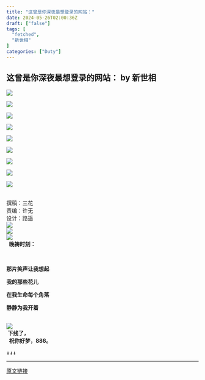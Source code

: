 ```yaml
---
title: "这曾是你深夜最想登录的网站："
date: 2024-05-26T02:00:36Z
draft: ["false"]
tags: [
  "fetched",
  "新世相"
]
categories: ["Duty"]
---
```

这曾是你深夜最想登录的网站： by 新世相
------
<div><p data-mpa-powered-by="yiban.io"><img data-backh="2687" data-backw="578" data-imgfileid="504657465" data-ratio="4.649" data-s="300,640" data-src="https://mmbiz.qpic.cn/sz_mmbiz_png/5ROs96OaibIlxaiaU2SUgQhajYdiaZbNkbmTPsGpPPP6XFUqlzic31GzasjFZfO5cbxo1nQCN9Uo0eAsJ1rhjcguRw/640?wx_fmt=png&amp;from=appmsg" data-type="png" data-w="1000" src="https://mmbiz.qpic.cn/sz_mmbiz_png/5ROs96OaibIlxaiaU2SUgQhajYdiaZbNkbmTPsGpPPP6XFUqlzic31GzasjFZfO5cbxo1nQCN9Uo0eAsJ1rhjcguRw/640?wx_fmt=png&amp;from=appmsg"></p><p><img data-backh="2200" data-backw="578" data-imgfileid="504657464" data-ratio="3.806" data-s="300,640" data-src="https://mmbiz.qpic.cn/sz_mmbiz_png/5ROs96OaibIlxaiaU2SUgQhajYdiaZbNkbmXFXfoibRHHHJ29rnxALLswibwbLPJPibyF8o9zXMHibKDbJ8sNmxIHpib8w/640?wx_fmt=png&amp;from=appmsg" data-type="png" data-w="1000" src="https://mmbiz.qpic.cn/sz_mmbiz_png/5ROs96OaibIlxaiaU2SUgQhajYdiaZbNkbmXFXfoibRHHHJ29rnxALLswibwbLPJPibyF8o9zXMHibKDbJ8sNmxIHpib8w/640?wx_fmt=png&amp;from=appmsg"></p><p><img data-backh="3865" data-backw="578" data-imgfileid="504657466" data-ratio="6.687" data-s="300,640" data-src="https://mmbiz.qpic.cn/sz_mmbiz_png/5ROs96OaibIlxaiaU2SUgQhajYdiaZbNkbmeT9KNwSgAbzqxMaPLC3hZ2sXKf2BkQSHZFkvBM8K8WEr8YEiaznIJqQ/640?wx_fmt=png&amp;from=appmsg" data-type="png" data-w="1000" src="https://mmbiz.qpic.cn/sz_mmbiz_png/5ROs96OaibIlxaiaU2SUgQhajYdiaZbNkbmeT9KNwSgAbzqxMaPLC3hZ2sXKf2BkQSHZFkvBM8K8WEr8YEiaznIJqQ/640?wx_fmt=png&amp;from=appmsg"></p><p><img data-backh="3814" data-backw="578" data-imgfileid="504657468" data-ratio="6.599" data-s="300,640" data-src="https://mmbiz.qpic.cn/sz_mmbiz_png/5ROs96OaibIlxaiaU2SUgQhajYdiaZbNkbmeYPJnJWUEbugHBzzWqOdU2dOS8kiaT4XSRQZBXExWliagGsjUWT9nibog/640?wx_fmt=png&amp;from=appmsg" data-type="png" data-w="1000" src="https://mmbiz.qpic.cn/sz_mmbiz_png/5ROs96OaibIlxaiaU2SUgQhajYdiaZbNkbmeYPJnJWUEbugHBzzWqOdU2dOS8kiaT4XSRQZBXExWliagGsjUWT9nibog/640?wx_fmt=png&amp;from=appmsg"></p><p><img data-backh="3578" data-backw="578" data-cropselx1="0" data-cropselx2="578" data-cropsely1="0" data-cropsely2="4054" data-imgfileid="504657467" data-ratio="6.19" data-s="300,640" data-src="https://mmbiz.qpic.cn/sz_mmbiz_png/5ROs96OaibIlxaiaU2SUgQhajYdiaZbNkbmw7xpqXqsHmhUshWFbvFn9d3siab190UYAjH8UqpicdDlvuARlBo1G5lA/640?wx_fmt=png&amp;from=appmsg" data-type="png" data-w="1000" src="https://mmbiz.qpic.cn/sz_mmbiz_png/5ROs96OaibIlxaiaU2SUgQhajYdiaZbNkbmw7xpqXqsHmhUshWFbvFn9d3siab190UYAjH8UqpicdDlvuARlBo1G5lA/640?wx_fmt=png&amp;from=appmsg"></p><p><img data-backh="4054" data-backw="578" data-cropselx1="0" data-cropselx2="578" data-cropsely1="0" data-cropsely2="3840" data-imgfileid="504657469" data-ratio="7.014" data-s="300,640" data-src="https://mmbiz.qpic.cn/sz_mmbiz_png/5ROs96OaibIlxaiaU2SUgQhajYdiaZbNkbmd97exqpszXyPYmNxIZIb5qtXC5RV8ia3VQpTK9eNXOrq2Szd4YSXNeA/640?wx_fmt=png&amp;from=appmsg" data-type="png" data-w="1000" src="https://mmbiz.qpic.cn/sz_mmbiz_png/5ROs96OaibIlxaiaU2SUgQhajYdiaZbNkbmd97exqpszXyPYmNxIZIb5qtXC5RV8ia3VQpTK9eNXOrq2Szd4YSXNeA/640?wx_fmt=png&amp;from=appmsg"></p><p><img data-backh="3840" data-backw="578" data-cropselx1="0" data-cropselx2="578" data-cropsely1="0" data-cropsely2="3840" data-galleryid="" data-imgfileid="504657473" data-ratio="6.643" data-s="300,640" data-src="https://mmbiz.qpic.cn/sz_mmbiz_png/5ROs96OaibIlxaiaU2SUgQhajYdiaZbNkbm6NYM8emPticSevNKwgYks6ukcAsV0PnPhvhc4tUXQ7vbz2V3Y6FMk8Q/640?wx_fmt=png&amp;from=appmsg" data-type="png" data-w="1000" src="https://mmbiz.qpic.cn/sz_mmbiz_png/5ROs96OaibIlxaiaU2SUgQhajYdiaZbNkbm6NYM8emPticSevNKwgYks6ukcAsV0PnPhvhc4tUXQ7vbz2V3Y6FMk8Q/640?wx_fmt=png&amp;from=appmsg"></p><p><img data-backh="4623" data-backw="578" data-cropselx1="0" data-cropselx2="578" data-cropsely1="0" data-cropsely2="3728" data-galleryid="" data-imgfileid="504657471" data-ratio="7.997757847533633" data-s="300,640" data-src="https://mmbiz.qpic.cn/sz_mmbiz_png/5ROs96OaibIlxaiaU2SUgQhajYdiaZbNkbmdib40Pll1AMoRg48pxfCP7JvZdNx1Yl6S23nOI10XbSZ0cqCnG0uTxQ/640?wx_fmt=png&amp;from=appmsg" data-type="png" data-w="892" src="https://mmbiz.qpic.cn/sz_mmbiz_png/5ROs96OaibIlxaiaU2SUgQhajYdiaZbNkbmdib40Pll1AMoRg48pxfCP7JvZdNx1Yl6S23nOI10XbSZ0cqCnG0uTxQ/640?wx_fmt=png&amp;from=appmsg"></p><section powered-by="xiumi.us" mp-original-font-size="17" mp-original-line-height="27"><section mp-original-font-size="17" mp-original-line-height="27"><section><span></span></section><p><img data-backh="3728" data-backw="578" data-galleryid="" data-imgfileid="504657471" data-ratio="6.45" data-s="300,640" data-src="https://mmbiz.qpic.cn/sz_mmbiz_png/5ROs96OaibIlxaiaU2SUgQhajYdiaZbNkbmbbKu2YibLGniaGGgo4nZnChymY6IqicictiaaUT32lrbx7icxyYCgLVyQg2Q/640?wx_fmt=png&amp;from=appmsg" data-type="png" data-w="1000" src="https://mmbiz.qpic.cn/sz_mmbiz_png/5ROs96OaibIlxaiaU2SUgQhajYdiaZbNkbmbbKu2YibLGniaGGgo4nZnChymY6IqicictiaaUT32lrbx7icxyYCgLVyQg2Q/640?wx_fmt=png&amp;from=appmsg"></p><section><span><br></span></section><section><span>撰稿：三花</span><span></span></section><section><span>责编：许无</span></section><section><span>设计：路遥</span></section></section></section><section mp-original-font-size="17" mp-original-line-height="27"><section><img data-backh="27" data-backw="578" data-galleryid="" data-imgfileid="504657456" data-ratio="0.046296296296296294" data-s="300,640" data-src="https://mmbiz.qpic.cn/mmbiz_png/TlibiaLsRDADvRqzYs2uibrUia7CZvPaQTCtHYPGVmxJFxdbykZjIIBRFqnF9TwwZiaFMwMzfEm8svVLYVITE5jibJYA/640?wx_fmt=other&amp;wxfrom=5&amp;wx_lazy=1&amp;wx_co=1&amp;tp=webp" data-type="png" data-w="1080" src="https://mmbiz.qpic.cn/mmbiz_png/TlibiaLsRDADvRqzYs2uibrUia7CZvPaQTCtHYPGVmxJFxdbykZjIIBRFqnF9TwwZiaFMwMzfEm8svVLYVITE5jibJYA/640?wx_fmt=other&amp;wxfrom=5&amp;wx_lazy=1&amp;wx_co=1&amp;tp=webp"></section></section><section mp-original-font-size="17" mp-original-line-height="27"><section><img data-backh="448" data-backw="578" data-cropselx1="0" data-cropselx2="578" data-cropsely1="0" data-cropsely2="453" data-imgfileid="504657459" data-ratio="0.7755555555555556" data-s="300,640" data-src="https://mmbiz.qpic.cn/sz_mmbiz_jpg/5ROs96OaibIlxaiaU2SUgQhajYdiaZbNkbmPdE40EBibicia7ia18wDvrMlumaeUbf6AHhk6OhOWwibz3JicrMlAXFL3HNg/640?wx_fmt=jpeg&amp;from=appmsg" data-type="jpeg" data-w="900" src="https://mmbiz.qpic.cn/sz_mmbiz_jpg/5ROs96OaibIlxaiaU2SUgQhajYdiaZbNkbmPdE40EBibicia7ia18wDvrMlumaeUbf6AHhk6OhOWwibz3JicrMlAXFL3HNg/640?wx_fmt=jpeg&amp;from=appmsg"></section><section><img data-backh="27" data-backw="578" data-galleryid="" data-imgfileid="504657458" data-ratio="0.046296296296296294" data-s="300,640" data-src="https://mmbiz.qpic.cn/mmbiz_png/TlibiaLsRDADvRqzYs2uibrUia7CZvPaQTCtHYPGVmxJFxdbykZjIIBRFqnF9TwwZiaFMwMzfEm8svVLYVITE5jibJYA/640?wx_fmt=other&amp;wxfrom=5&amp;wx_lazy=1&amp;wx_co=1&amp;tp=webp" data-type="png" data-w="1080" src="https://mmbiz.qpic.cn/mmbiz_png/TlibiaLsRDADvRqzYs2uibrUia7CZvPaQTCtHYPGVmxJFxdbykZjIIBRFqnF9TwwZiaFMwMzfEm8svVLYVITE5jibJYA/640?wx_fmt=other&amp;wxfrom=5&amp;wx_lazy=1&amp;wx_co=1&amp;tp=webp"><strong></strong></section><section mp-original-font-size="17" mp-original-line-height="27"><section><span><strong><span>  晚祷时刻：</span></strong></span></section><p><br></p><p><strong><span>那片笑声让我想起</span></strong></p><p><strong><span>我的那些花儿</span></strong></p><p><strong><span>在我生命每个角落</span></strong></p><p><strong><span>静静为我开着</span></strong></p><section><br></section><section><mp-common-clmusic data-pluginname="insertaudio" type="1" music_name="那些花儿" albumurl="http://wx.y.gtimg.cn/music/photo_new/T002R500x500M000001n8QT30kOhTD_1.jpg" singer="朴树" duration="295000" username="" music_source="1" is_vip="1" listenid="78221633849235232" count="0" avatar=""></mp-common-clmusic></section><section><strong></strong></section><section><img data-backh="27" data-backw="578" data-imgfileid="504657457" data-ratio="0.046296296296296294" data-s="300,640" data-src="https://mmbiz.qpic.cn/mmbiz_png/5ROs96OaibInUE6do8vpXtvDyf0mATg5J5KEVAZN333sm8SHLYSS7kghltQH5v0BwKMByLfI1cGr8MLjluWiaIiag/640?wx_fmt=other&amp;wxfrom=5&amp;wx_lazy=1&amp;wx_co=1&amp;tp=webp" data-type="png" data-w="1080" src="https://mmbiz.qpic.cn/mmbiz_png/5ROs96OaibInUE6do8vpXtvDyf0mATg5J5KEVAZN333sm8SHLYSS7kghltQH5v0BwKMByLfI1cGr8MLjluWiaIiag/640?wx_fmt=other&amp;wxfrom=5&amp;wx_lazy=1&amp;wx_co=1&amp;tp=webp"></section><section><span><strong><span> 下线了，</span></strong></span></section><section><span><strong><span>  祝你好梦，886。</span></strong></span></section></section><pre mp-original-font-size="17" mp-original-line-height="27"><section mp-original-font-size="17" mp-original-line-height="27"><section><span><strong><span><strong><span>↓<strong><span>↓<strong><span>↓</span></strong></span></strong></span></strong></span></strong></span></section></section></pre></section><p><mp-style-type data-value="10000"></mp-style-type></p></div>  
<hr>
<a href="https://mp.weixin.qq.com/s/-F_8xF3vNu9evpZ8gfMvcA",target="_blank" rel="noopener noreferrer">原文链接</a>
